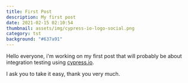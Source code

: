 ```yaml
---
title: First Post
description: My first post
date: 2021-02-15 02:10:54
thumbnail: assets/img/cypress-io-logo-social.png
category: tst
background: "#637a91"
---
```

Hello everyone, i'm working on my first post that will probably be about integration testing using [cypress.io](https://www.cypress.io/).

I ask you to take it easy, thank you very much.